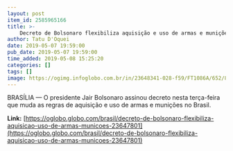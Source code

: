 ```yaml
---
layout: post
item_id: 2585965166
title: >-
    Decreto de Bolsonaro flexibiliza aquisição e uso de armas e munições
author: Tatu D'Oquei
date: 2019-05-07 19:59:00
pub_date: 2019-05-07 19:59:00
time_added: 2019-05-08 15:25:20
categories: []
tags: []
image: https://ogimg.infoglobo.com.br/in/23648341-028-f59/FT1086A/652/82556263_BRASILBrasilia-DF07-05-2019O-presidente-Jair-Bolsonaro-assina-decreto-que-muda-as.jpg
---
```


BRASÍLIA — O presidente Jair Bolsonaro assinou decreto nesta terça-feira que muda as regras de aquisição e uso de armas e munições no Brasil.

**Link:** [https://oglobo.globo.com/brasil/decreto-de-bolsonaro-flexibiliza-aquisicao-uso-de-armas-municoes-23647801](https://oglobo.globo.com/brasil/decreto-de-bolsonaro-flexibiliza-aquisicao-uso-de-armas-municoes-23647801)


